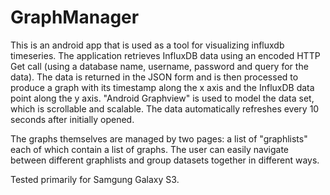 GraphManager
================

This is an android app that is used as a tool for visualizing influxdb timeseries. The application retrieves InfluxDB data using an encoded HTTP Get call (using a database name, username, password and query for the data). The data is returned in the JSON form and is then processed to produce a graph with its timestamp along the x axis and the InfluxDB data point along the y axis. "Android Graphview" is used to model the data set, which is scrollable and scalable. The data automatically refreshes every 10 seconds after initially opened. 

The graphs themselves are managed by two pages: a list of "graphlists" each of which contain a list of graphs. The user can easily navigate between different graphlists and group datasets together in different ways. 

Tested primarily for Samgung Galaxy S3.
